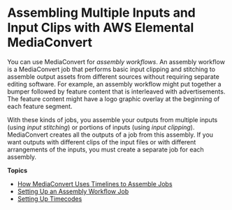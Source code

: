 # Assembling Multiple Inputs and Input Clips with AWS Elemental MediaConvert<a name="assembling-multiple-inputs-and-input-clips"></a>

You can use MediaConvert for *assembly workflows*\. An assembly workflow is a MediaConvert job that performs basic input clipping and stitching to assemble output assets from different sources without requiring separate editing software\. For example, an assembly workflow might put together a bumper followed by feature content that is interleaved with advertisements\. The feature content might have a logo graphic overlay at the beginning of each feature segment\.

With these kinds of jobs, you assemble your outputs from multiple inputs \(using *input stitching*\) or portions of inputs \(using *input clipping*\)\. MediaConvert creates all the outputs of a job from this assembly\. If you want outputs with different clips of the input files or with different arrangements of the inputs, you must create a separate job for each assembly\.

**Topics**
+ [How MediaConvert Uses Timelines to Assemble Jobs](how-mediaconvert-uses-timelines-to-assemble-jobs.md)
+ [Setting Up an Assembly Workflow Job](setting-up-an-assembly-workflow-job.md)
+ [Setting Up Timecodes](setting-up-timecode.md)